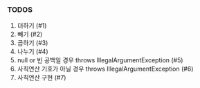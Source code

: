 ### TODOS
1. 더하기 (#1)
1. 빼기 (#2)
1. 곱하기 (#3)
1. 나누기 (#4) 
1. null or 빈 공백일 경우 throws IllegalArgumentException (#5)
1. 사칙연산 기호가 아닐 경우 throws IllegalArgumentException (#6)
1. 사칙연산 구현 (#7)
